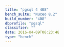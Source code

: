 ```yaml
---
title: "pgsql 4 408"
bench_suite: "Nuxeo 8.2"
build_number: "408"
dbprofile: "pgsql"
classifier: ""
date: 2016-04-09T06:23:48
type: "bench"
---
```

